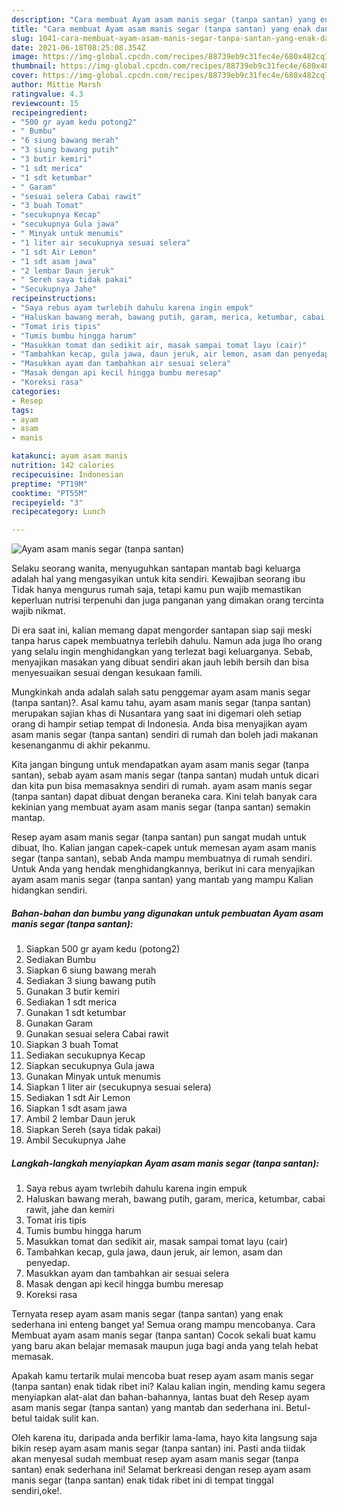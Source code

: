 ```yaml
---
description: "Cara membuat Ayam asam manis segar (tanpa santan) yang enak dan Mudah Dibuat"
title: "Cara membuat Ayam asam manis segar (tanpa santan) yang enak dan Mudah Dibuat"
slug: 1041-cara-membuat-ayam-asam-manis-segar-tanpa-santan-yang-enak-dan-mudah-dibuat
date: 2021-06-18T08:25:08.354Z
image: https://img-global.cpcdn.com/recipes/88739eb9c31fec4e/680x482cq70/ayam-asam-manis-segar-tanpa-santan-foto-resep-utama.jpg
thumbnail: https://img-global.cpcdn.com/recipes/88739eb9c31fec4e/680x482cq70/ayam-asam-manis-segar-tanpa-santan-foto-resep-utama.jpg
cover: https://img-global.cpcdn.com/recipes/88739eb9c31fec4e/680x482cq70/ayam-asam-manis-segar-tanpa-santan-foto-resep-utama.jpg
author: Mittie Marsh
ratingvalue: 4.3
reviewcount: 15
recipeingredient:
- "500 gr ayam kedu potong2"
- " Bumbu"
- "6 siung bawang merah"
- "3 siung bawang putih"
- "3 butir kemiri"
- "1 sdt merica"
- "1 sdt ketumbar"
- " Garam"
- "sesuai selera Cabai rawit"
- "3 buah Tomat"
- "secukupnya Kecap"
- "secukupnya Gula jawa"
- " Minyak untuk menumis"
- "1 liter air secukupnya sesuai selera"
- "1 sdt Air Lemon"
- "1 sdt asam jawa"
- "2 lembar Daun jeruk"
- " Sereh saya tidak pakai"
- "Secukupnya Jahe"
recipeinstructions:
- "Saya rebus ayam twrlebih dahulu karena ingin empuk"
- "Haluskan bawang merah, bawang putih, garam, merica, ketumbar, cabai rawit, jahe dan kemiri"
- "Tomat iris tipis"
- "Tumis bumbu hingga harum"
- "Masukkan tomat dan sedikit air, masak sampai tomat layu (cair)"
- "Tambahkan kecap, gula jawa, daun jeruk, air lemon, asam dan penyedap."
- "Masukkan ayam dan tambahkan air sesuai selera"
- "Masak dengan api kecil hingga bumbu meresap"
- "Koreksi rasa"
categories:
- Resep
tags:
- ayam
- asam
- manis

katakunci: ayam asam manis 
nutrition: 142 calories
recipecuisine: Indonesian
preptime: "PT19M"
cooktime: "PT55M"
recipeyield: "3"
recipecategory: Lunch

---
```



![Ayam asam manis segar (tanpa santan)](https://img-global.cpcdn.com/recipes/88739eb9c31fec4e/680x482cq70/ayam-asam-manis-segar-tanpa-santan-foto-resep-utama.jpg)

Selaku seorang wanita, menyuguhkan santapan mantab bagi keluarga adalah hal yang mengasyikan untuk kita sendiri. Kewajiban seorang ibu Tidak hanya mengurus rumah saja, tetapi kamu pun wajib memastikan keperluan nutrisi terpenuhi dan juga panganan yang dimakan orang tercinta wajib nikmat.

Di era  saat ini, kalian memang dapat mengorder santapan siap saji meski tanpa harus capek membuatnya terlebih dahulu. Namun ada juga lho orang yang selalu ingin menghidangkan yang terlezat bagi keluarganya. Sebab, menyajikan masakan yang dibuat sendiri akan jauh lebih bersih dan bisa menyesuaikan sesuai dengan kesukaan famili. 



Mungkinkah anda adalah salah satu penggemar ayam asam manis segar (tanpa santan)?. Asal kamu tahu, ayam asam manis segar (tanpa santan) merupakan sajian khas di Nusantara yang saat ini digemari oleh setiap orang di hampir setiap tempat di Indonesia. Anda bisa menyajikan ayam asam manis segar (tanpa santan) sendiri di rumah dan boleh jadi makanan kesenanganmu di akhir pekanmu.

Kita jangan bingung untuk mendapatkan ayam asam manis segar (tanpa santan), sebab ayam asam manis segar (tanpa santan) mudah untuk dicari dan kita pun bisa memasaknya sendiri di rumah. ayam asam manis segar (tanpa santan) dapat dibuat dengan beraneka cara. Kini telah banyak cara kekinian yang membuat ayam asam manis segar (tanpa santan) semakin mantap.

Resep ayam asam manis segar (tanpa santan) pun sangat mudah untuk dibuat, lho. Kalian jangan capek-capek untuk memesan ayam asam manis segar (tanpa santan), sebab Anda mampu membuatnya di rumah sendiri. Untuk Anda yang hendak menghidangkannya, berikut ini cara menyajikan ayam asam manis segar (tanpa santan) yang mantab yang mampu Kalian hidangkan sendiri.

<!--inarticleads1-->

##### Bahan-bahan dan bumbu yang digunakan untuk pembuatan Ayam asam manis segar (tanpa santan):

1. Siapkan 500 gr ayam kedu (potong2)
1. Sediakan  Bumbu
1. Siapkan 6 siung bawang merah
1. Sediakan 3 siung bawang putih
1. Gunakan 3 butir kemiri
1. Sediakan 1 sdt merica
1. Gunakan 1 sdt ketumbar
1. Gunakan  Garam
1. Gunakan sesuai selera Cabai rawit
1. Siapkan 3 buah Tomat
1. Sediakan secukupnya Kecap
1. Siapkan secukupnya Gula jawa
1. Gunakan  Minyak untuk menumis
1. Siapkan 1 liter air (secukupnya sesuai selera)
1. Sediakan 1 sdt Air Lemon
1. Siapkan 1 sdt asam jawa
1. Ambil 2 lembar Daun jeruk
1. Siapkan  Sereh (saya tidak pakai)
1. Ambil Secukupnya Jahe




<!--inarticleads2-->

##### Langkah-langkah menyiapkan Ayam asam manis segar (tanpa santan):

1. Saya rebus ayam twrlebih dahulu karena ingin empuk
1. Haluskan bawang merah, bawang putih, garam, merica, ketumbar, cabai rawit, jahe dan kemiri
1. Tomat iris tipis
1. Tumis bumbu hingga harum
1. Masukkan tomat dan sedikit air, masak sampai tomat layu (cair)
1. Tambahkan kecap, gula jawa, daun jeruk, air lemon, asam dan penyedap.
1. Masukkan ayam dan tambahkan air sesuai selera
1. Masak dengan api kecil hingga bumbu meresap
1. Koreksi rasa




Ternyata resep ayam asam manis segar (tanpa santan) yang enak sederhana ini enteng banget ya! Semua orang mampu mencobanya. Cara Membuat ayam asam manis segar (tanpa santan) Cocok sekali buat kamu yang baru akan belajar memasak maupun juga bagi anda yang telah hebat memasak.

Apakah kamu tertarik mulai mencoba buat resep ayam asam manis segar (tanpa santan) enak tidak ribet ini? Kalau kalian ingin, mending kamu segera menyiapkan alat-alat dan bahan-bahannya, lantas buat deh Resep ayam asam manis segar (tanpa santan) yang mantab dan sederhana ini. Betul-betul taidak sulit kan. 

Oleh karena itu, daripada anda berfikir lama-lama, hayo kita langsung saja bikin resep ayam asam manis segar (tanpa santan) ini. Pasti anda tiidak akan menyesal sudah membuat resep ayam asam manis segar (tanpa santan) enak sederhana ini! Selamat berkreasi dengan resep ayam asam manis segar (tanpa santan) enak tidak ribet ini di tempat tinggal sendiri,oke!.

